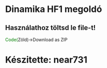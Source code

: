 # Dinamika HF1 megoldó

## Használathoz töltsd le file-t!

<span style="color:green">Code(</span>Zöld)->Download as ZIP




# Készitette: near731
